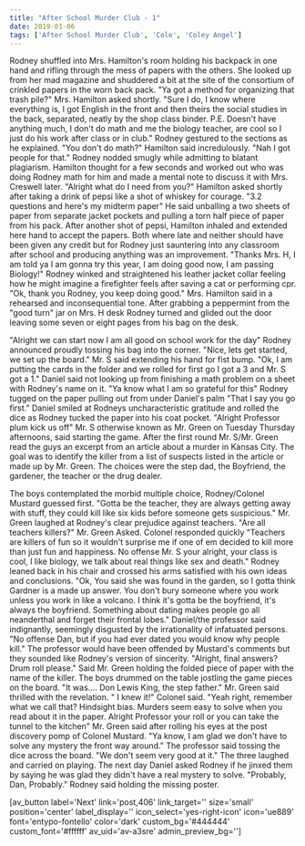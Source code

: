 ```yaml
---
title: "After School Murder Club - 1"
date: 2019-01-06
tags: ['After School Murder Club', 'Cole', 'Coley Angel']
---
```


Rodney shuffled into Mrs. Hamilton's room holding his backpack in one hand and rifling through the mess of papers with the others. She looked up from her mad magazine and shuddered a bit at the site of the consortium of crinkled papers in the worn back pack. "Ya got a method for organizing that trash pile?" Mrs. Hamilton asked shortly. "Sure I do, I know where everything is, I got English in the front and then theirs the social studies in the back, separated, neatly by the shop class binder. P.E. Doesn't have anything much, I don't do math and me the biology teacher, are cool so I just do his work after class or in club." Rodney gestured to the sections as he explained. "You don't do math?" Hamilton said incredulously. "Nah I got people for that." Rodney nodded smugly while admitting to blatant plagiarism. Hamilton thought for a few seconds and worked out who was doing Rodney math for him and made a mental note to discuss it with Mrs. Creswell later. "Alright what do I need from you?" Hamilton asked shortly after taking a drink of pepsi like a shot of whiskey for courage. "3.2 questions and here's my midterm paper" He said unballing a two sheets of paper from separate jacket pockets and pulling a torn half piece of paper from his pack. After another shot of pepsi, Hamilton inhaled and extended here hand to accept the papers. Both where late and neither should have been given any credit but for Rodney just sauntering into any classroom after school and producing anything was an improvement. "Thanks Mrs. H, I am told ya I am gonna try this year, I am doing good now, I am passing Biology!" Rodney winked and straightened his leather jacket collar feeling how he might imagine a firefighter feels after saving a cat or performing cpr. "Ok, thank you Rodney, you keep doing good." Mrs. Hamilton said in a rehearsed and inconsequential tone. After grabbing a peppermint from the "good turn" jar on Mrs. H desk Rodney turned and glided out the door leaving some seven or eight pages from his bag on the desk.

"Alright we can start now I am all good on school work for the day" Rodney announced proudly tossing his bag into the corner. "Nice, lets get started, we set up the board." Mr. S said extending his hand for fist bump. "Ok, I am putting the cards in the folder and we rolled for first go I got a 3 and Mr. S got a 1." Daniel said not looking up from finishing a math problem on a sheet with Rodney's name on it. "Ya know what I am so grateful for this" Rodney tugged on the paper pulling out from under Daniel's palm "That I say you go first." Daniel smiled at Rodneys uncharacteristic gratitude and rolled the dice as Rodney tucked the paper into his coat pocket. "Alright Professor plum kick us off" Mr. S otherwise known as Mr. Green on Tuesday Thursday afternoons, said starting the game. After the first round Mr. S/Mr. Green read the guys an excerpt from an article about a murder in Kansas City. The goal was to identify the killer from a list of suspects listed in the article or made up by Mr. Green. The choices were the step dad, the Boyfriend, the gardener, the teacher or the drug dealer.

The boys contemplated the morbid multiple choice, Rodney/Colonel Mustard guessed first. "Gotta be the teacher, they are always getting away with stuff, they could kill like six kids before someone gets suspicious." Mr. Green laughed at Rodney's clear prejudice against teachers. "Are all teachers killers?" Mr. Green Asked. Colonel responded quickly "Teachers are killers of fun so it wouldn't surprise me if one of em decided to kill more than just fun and happiness. No offense Mr. S your alright, your class is cool, I like biology, we talk about real things like sex and death." Rodney leaned back in his chair and crossed his arms satisfied with his own ideas and conclusions. "Ok, You said she was found in the garden, so I gotta think Gardner is a made up answer. You don't bury someone where you work unless you work in like a volcano. I think it's gotta be the boyfriend, it's always the boyfriend. Something about dating makes people go all neanderthal and forget their frontal lobes." Daniel/the professor said indignantly, seemingly disgusted by the irrationality of infatuated persons. "No offense Dan, but if you had ever dated you would know why people kill." The professor would have been offended by Mustard's comments but they sounded like Rodney's version of sincerity. "Alright, final answers? Drum roll please." Said Mr. Green holding the folded piece of paper with the name of the killer. The boys drummed on the table jostling the game pieces on the board. "It was.... Don Lewis King, the step father." Mr. Green said thrilled with the revelation. " I knew it!" Colonel said. "Yeah right, remember what we call that? Hindsight bias. Murders seem easy to solve when you read about it in the paper. Alright Professor your roll or you can take the tunnel to the kitchen" Mr. Green said after rolling his eyes at the post discovery pomp of Colonel Mustard. "Ya know, I am glad we don't have to solve any mystery the front way around." The professor said tossing the dice across the board. "We don't seem very good at it." The three laughed and carried on playing. The next day Daniel asked Rodney if he jinxed them by saying he was glad they didn't have a real mystery to solve. "Probably, Dan, Probably." Rodney said holding the missing poster.

[av_button label='Next' link='post,406' link_target='' size='small' position='center' label_display='' icon_select='yes-right-icon' icon='ue889' font='entypo-fontello' color='dark' custom_bg='#444444' custom_font='#ffffff' av_uid='av-a3sre' admin_preview_bg='']
